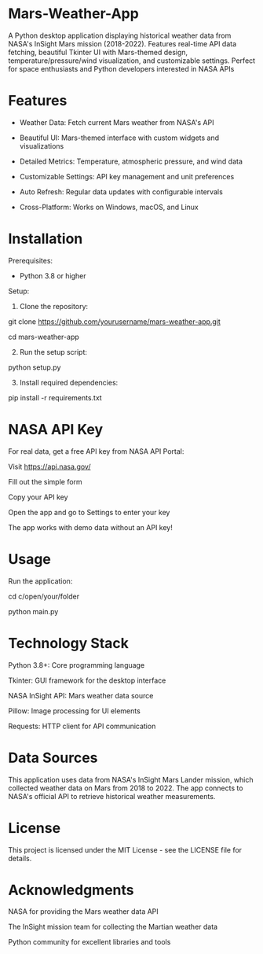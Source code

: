 # Mars-Weather-App

A Python desktop application displaying historical weather data from NASA's InSight Mars mission (2018-2022). Features real-time API data fetching, beautiful Tkinter UI with Mars-themed design, temperature/pressure/wind visualization, and customizable settings. Perfect for space enthusiasts and Python developers interested in NASA APIs 
# Features

- Weather Data: Fetch current Mars weather from NASA's API

- Beautiful UI: Mars-themed interface with custom widgets and visualizations

- Detailed Metrics: Temperature, atmospheric pressure, and wind data

- Customizable Settings: API key management and unit preferences

- Auto Refresh: Regular data updates with configurable intervals

- Cross-Platform: Works on Windows, macOS, and Linux

# Installation

Prerequisites:

- Python 3.8 or higher

Setup:

1) Clone the repository:

git clone https://github.com/yourusername/mars-weather-app.git

cd mars-weather-app

2) Run the setup script:

python setup.py

3) Install required dependencies:

pip install -r requirements.txt

# NASA API Key

For real data, get a free API key from NASA API Portal:

Visit https://api.nasa.gov/ 

Fill out the simple form

Copy your API key

Open the app and go to Settings to enter your key

The app works with demo data without an API key!

# Usage

Run the application:

cd c/open/your/folder

python main.py

# Technology Stack

Python 3.8+: Core programming language

Tkinter: GUI framework for the desktop interface

NASA InSight API: Mars weather data source

Pillow: Image processing for UI elements

Requests: HTTP client for API communication

# Data Sources

This application uses data from NASA's InSight Mars Lander mission, which collected weather data on Mars from 2018 to 2022. The app connects to NASA's official API to retrieve historical weather measurements.

# License

This project is licensed under the MIT License - see the LICENSE file for details.

# Acknowledgments

NASA for providing the Mars weather data API

The InSight mission team for collecting the Martian weather data

Python community for excellent libraries and tools











